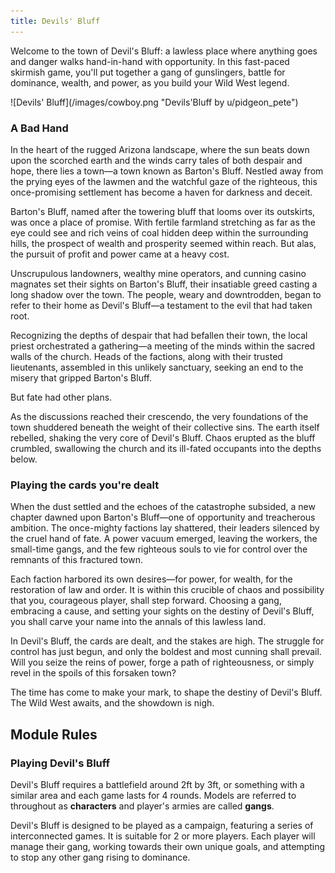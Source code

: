 ```yaml
---
title: Devils' Bluff
---
```


Welcome to the town of Devil's Bluff: a lawless place where anything goes and danger walks hand-in-hand with opportunity. In this fast-paced skirmish game, you'll put together a gang of gunslingers, battle for dominance, wealth, and power, as you build your Wild West legend.

<span class="image main">
![Devils' Bluff](/images/cowboy.png "Devils'Bluff by u/pidgeon_pete")
</span>

### A Bad Hand

In the heart of the rugged Arizona landscape, where the sun beats down upon the scorched earth and the winds carry tales of both despair and hope, there lies a town—a town known as Barton's Bluff. Nestled away from the prying eyes of the lawmen and the watchful gaze of the righteous, this once-promising settlement has become a haven for darkness and deceit.

Barton's Bluff, named after the towering bluff that looms over its outskirts, was once a place of promise. With fertile farmland stretching as far as the eye could see and rich veins of coal hidden deep within the surrounding hills, the prospect of wealth and prosperity seemed within reach. But alas, the pursuit of profit and power came at a heavy cost.

Unscrupulous landowners, wealthy mine operators, and cunning casino magnates set their sights on Barton's Bluff, their insatiable greed casting a long shadow over the town. The people, weary and downtrodden, began to refer to their home as Devil's Bluff—a testament to the evil that had taken root.

Recognizing the depths of despair that had befallen their town, the local priest orchestrated a gathering—a meeting of the minds within the sacred walls of the church. Heads of the factions, along with their trusted lieutenants, assembled in this unlikely sanctuary, seeking an end to the misery that gripped Barton's Bluff.

But fate had other plans.

As the discussions reached their crescendo, the very foundations of the town shuddered beneath the weight of their collective sins. The earth itself rebelled, shaking the very core of Devil's Bluff. Chaos erupted as the bluff crumbled, swallowing the church and its ill-fated occupants into the depths below.

### Playing the cards you're dealt

When the dust settled and the echoes of the catastrophe subsided, a new chapter dawned upon Barton's Bluff—one of opportunity and treacherous ambition. The once-mighty factions lay shattered, their leaders silenced by the cruel hand of fate. A power vacuum emerged, leaving the workers, the small-time gangs, and the few righteous souls to vie for control over the remnants of this fractured town.

Each faction harbored its own desires—for power, for wealth, for the restoration of law and order. It is within this crucible of chaos and possibility that you, courageous player, shall step forward. Choosing a gang, embracing a cause, and setting your sights on the destiny of Devil's Bluff, you shall carve your name into the annals of this lawless land.

In Devil's Bluff, the cards are dealt, and the stakes are high. The struggle for control has just begun, and only the boldest and most cunning shall prevail. Will you seize the reins of power, forge a path of righteousness, or simply revel in the spoils of this forsaken town?

The time has come to make your mark, to shape the destiny of Devil's Bluff. The Wild West awaits, and the showdown is nigh.

## Module Rules

### Playing Devil's Bluff

Devil's Bluff requires a battlefield around 2ft by 3ft, or something with a similar area and each game lasts for 4 rounds. Models are referred to throughout as **characters** and player's armies are called **gangs**.

Devil's Bluff is designed to be played as a campaign, featuring a series of interconnected games. It is suitable for 2 or more players. Each player will manage their gang, working towards their own unique goals, and attempting to stop any other gang rising to dominance. 

